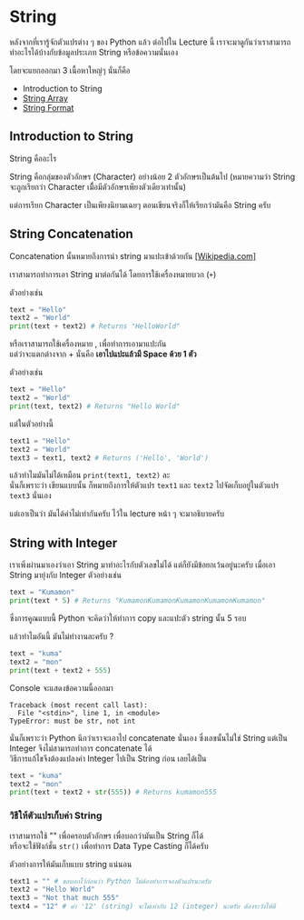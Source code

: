 # String
หลังจากที่เรารู้จักตัวแปรต่าง ๆ ของ Python แล้ว ต่อไปใน Lecture นี้ เราจะมาดูกันว่าเราสามารถทำอะไรได้บ้างกับข้อมูลประเภท String หรือข้อความนั่นเอง

โดยจะแยกออกมา 3 เนื้อหาใหญ่ๆ นั่นก็คือ
- Introduction to String
- [String Array](Python/String/Array/)
- [String Format](Python/String/Format/)

## Introduction to String 
String คืออะไร

String คือกลุ่มของตัวอักษร (Character) อย่างน้อย 2 ตัวอักษรเป็นต้นไป (หมายความว่า String จะถูกเรียกว่า Character เมื่ิอมีตัวอักษรเพียงตัวเดียวเท่านั้น)

แต่การเรียก Character เป็นเพียงนิยามเฉยๆ ตอนเขียนจริงก็ให้เรียกว่ามันคือ String ครับ

## String Concatenation
Concatenation นั้นหมายถึงการนำ string มาแปะเข้าด้วยกัน [[Wikipedia.com]](https://en.wikipedia.org/wiki/Concatenation)

เราสามารถทำการเอา String มาต่อกันได้ โดยการใช้เครื่องหมายบวก (`+`)

ตัวอย่างเช่น
```python
text = "Hello"
text2 = "World"
print(text + text2) # Returns "HelloWorld"
```

หรือเราสามารถใช้เครื่องหมาย , เพื่อทำการเอามาแปะกัน <br>
แต่ว่าจะแตกต่างจาก + นั่นคือ **เอาไปแปะแล้วมี Space ด้วย 1 ตัว**

ตัวอย่างเช่น
```python
text = "Hello"
text2 = "World"
print(text, text2) # Returns "Hello World"
```

แต่ในตัวอย่างนี้
```python
text1 = "Hello"
text2 = "World"
text3 = text1, text2 # Returns ('Hello', 'World')
```

แล้วทำไมมันไม่ได้เหมือน `print(text1, text2)` ละ<br>
นั่นก็เพราะว่า เขียนแบบนั้น ก็หมายถึงการให้ตัวแปร `text1` และ `text2` ไปจัดเก็บอยู่ในตัวแปร `text3` นั่นเอง

แต่เอาเป็นว่า มันได้ค่าไม่เท่ากันครับ ไว้ใน lecture หน้า ๆ จะมาอธิบายครับ

## String with Integer
เราเพิ่งผ่านมาเองว่าเอา String มาทำอะไรกับตัวเลขไม่ได้ แต่ก็ยังมีข้อยกเว้นอยู่นะครับ เมื่อเอา String มายุ่งกับ Integer ตัวอย่างเช่น

```python
text = "Kumamon"
print(text * 5) # Returns "KumamonKumamonKumamonKumamonKumamon"
```

ซึ่งการคูณแบบนี้ Python จะคิดว่าให้ทำการ copy และแปะตัว string นั้น 5 รอบ

แล้วทำไมอันนี้ มันไม่ทำงานละครับ ?
```python
text = "kuma"
text2 = "mon"
print(text + text2 + 555)
```

Console จะแสดงข้อความนี้ออกมา
```text
Traceback (most recent call last):
  File "<stdin>", line 1, in <module>
TypeError: must be str, not int
```

นั่นก็เพราะว่า Python นึกว่าเราจะเอาไป concatenate นั่นเอง ซึ่งเลขนั้นไม่ใช่ String แต่เป็น Integer จึงไม่สามารถทำการ concatenate ได้<br>
วิธีการแก้ไขจึงต้องแปลงค่า Integer ไปเป็น String ก่อน เลยได้เป็น

```python
text = "kuma"
text2 = "mon"
print(text + text2 + str(555)) # Returns kumamon555
```

### วิธีให้ตัวแปรเก็บค่า String
เราสามารถใช้ "" เพื่อครอบตัวอักษร เพื่อบอกว่ามันเป็น String ก็ได้<br>
หรือจะใช้ฟังก์ชั่น `str()` เพื่อทำการ Data Type Casting ก็ได้ครับ

ตัวอย่างการให้มันเก็บแบบ string แน่นอน
```python
text1 = "" # ขอบอกไว้ก่อนว่า Python ไม่ต้องทำการจองตัวแปรนะครับ
text2 = "Hello World"
text3 = "Not that much 555"
text4 = "12" # ค่า '12' (string) จะไม่เท่ากับ 12 (integer) นะครับ ต้องระวังให้ดี
```

